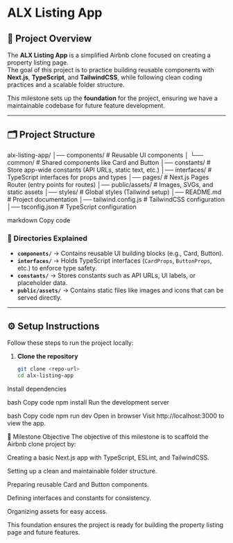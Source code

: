 # ALX Listing App

## 📌 Project Overview
The **ALX Listing App** is a simplified Airbnb clone focused on creating a property listing page.  
The goal of this project is to practice building reusable components with **Next.js**, **TypeScript**, and **TailwindCSS**, while following clean coding practices and a scalable folder structure.  

This milestone sets up the **foundation** for the project, ensuring we have a maintainable codebase for future feature development.

---

## 🗂 Project Structure

alx-listing-app/
│── components/ # Reusable UI components
│ └── common/ # Shared components like Card and Button
│── constants/ # Store app-wide constants (API URLs, static text, etc.)
│── interfaces/ # TypeScript interfaces for props and types
│── pages/ # Next.js Pages Router (entry points for routes)
│── public/assets/ # Images, SVGs, and static assets
│── styles/ # Global styles (Tailwind setup)
│── README.md # Project documentation
│── tailwind.config.js # TailwindCSS configuration
│── tsconfig.json # TypeScript configuration

markdown
Copy code

### 🔹 Directories Explained
- **`components/`** → Contains reusable UI building blocks (e.g., Card, Button).
- **`interfaces/`** → Holds TypeScript interfaces (`CardProps`, `ButtonProps`, etc.) to enforce type safety.
- **`constants/`** → Stores constants such as API URLs, UI labels, or placeholder data.
- **`public/assets/`** → Contains static files like images and icons that can be served directly.

---

## ⚙️ Setup Instructions

Follow these steps to run the project locally:

1. **Clone the repository**
   ```bash
   git clone <repo-url>
   cd alx-listing-app
Install dependencies

bash
Copy code
npm install
Run the development server

bash
Copy code
npm run dev
Open in browser
Visit http://localhost:3000 to view the app.

🎯 Milestone Objective
The objective of this milestone is to scaffold the Airbnb clone project by:

Creating a basic Next.js app with TypeScript, ESLint, and TailwindCSS.

Setting up a clean and maintainable folder structure.

Preparing reusable Card and Button components.

Defining interfaces and constants for consistency.

Organizing assets for easy access.

This foundation ensures the project is ready for building the property listing page and future features.